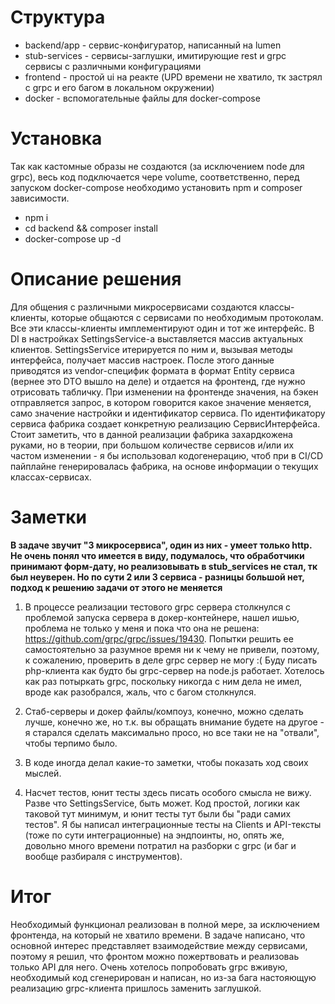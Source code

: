 # Структура

* backend/app - сервис-конфигуратор, написанный на lumen
* stub-services - сервисы-заглушки, имитирующие rest и grpc сервисы с различными конфигурациями
* frontend - простой ui на реакте (UPD времени не хватило, тк застрял с grpc и его багом в локальном окружении)
* docker - вспомогательные файлы для docker-compose

# Установка

Так как кастомные образы не создаются (за исключением node для grpc), весь код
подключается чере volume, соответственно, перед запуском docker-compose необходимо
установить npm и composer зависимости.

- npm i
- cd backend && composer install
- docker-compose up -d

# Описание решения

Для общения с различными микросервисами создаются классы-клиенты, которые общаются с сервисами
по необходимым протоколам. Все эти классы-клиенты имплементируют один и тот же интерфейс.
В DI в настройках SettingsService-а выставляется массив актуальных клиентов. SettingsService
итерируется по ним и, вызывая методы интерфейса, получает массив настроек.
После этого данные приводятся из vendor-специфик формата в формат Entity сервиса (вернее это DTO вышло на деле)
и отдается на фронтенд, где нужно отрисовать табличку. При изменении на фронтенде значения,
на бэкен отправляется запрос, в котором говорится какое значение меняется, само значение настройки и идентификатор сервиса.
По идентификатору сервиса фабрика создает конкретную реализацию СервисИнтерфейса.
Стоит заметить, что в данной реализации фабрика захардкожена руками, но в теории, при большом
количестве сервисов и/или их частом изменении - я бы использовал кодогенерацию, чтоб при 
в CI/CD пайплайне генерировалась фабрика, на основе информации о текущих классах-сервисах.

# Заметки

**В задаче звучит "3 микросервиса", один из них - умеет только http. Не очень понял что имеется в виду, подумалось, что обработчики 
принимают форм-дату, но реализовывать в stub_services не стал, тк был неуверен. Но по сути 2 или 3 сервиса - 
разницы большой нет, подход к решению задачи  от этого не меняется**

1) В процессе реализации тестового grpc сервера столкнулся с проблемой запуска
сервера в докер-контейнере, нашел ишью, проблема не только у меня и пока что она не решена: 
https://github.com/grpc/grpc/issues/19430. Попытки решить ее самостоятельно за разумное время ни к чему
не привели, поэтому, к сожалению, проверить в деле grpc сервер не могу :(
Буду писать php-клиента как будто бы grpc-сервер на node.js работает.
Хотелось как раз потыркать grpc, поскольку никогда с ним дела не имел, вроде как разобрался,
жаль, что с багом столкнулся.

2) Стаб-серверы и докер файлы/компоуз, конечно, можно сделать лучше, конечно же,
но т.к. вы обращать внимание будете на другое - я старался сделать максимально просо, но все таки
не на "отвали", чтобы терпимо было.

3) В коде иногда делал какие-то заметки, чтобы показать ход своих мыслей.

4) Насчет тестов, юнит тесты здесь писать особого смысла не вижу. Разве что SettingsService, быть может.
Код простой, логики как таковой тут минимум, и юнит тесты тут были бы "ради самих тестов".
Я бы написал интеграционные тесты на Clients и API-тексты (тоже по сути интеграционные) на эндпоинты,
но, опять же, довольно много времени потратил на разборки с grpc (и баг и вообще разбираля с инструментов).

# Итог
Необходимый функционал реализован в полной мере, за исключением фронтенда, на который не хватило времени.
В задаче написано, что основной интерес представляет взаимодействие между сервисами, поэтому я решил, что
фронтом можно пожертвовать и реализоваь только API для него.
Очень хотелось попробовать grpc вживую, необходимый код сгенерирован и написан, но из-за бага настояющую реализацию
grpc-клиента пришлось заменить заглушкой.